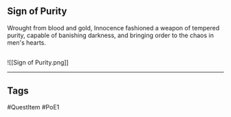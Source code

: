 ## Sign of Purity
Wrought from blood and gold, Innocence fashioned a weapon of tempered purity,
capable of banishing darkness, and bringing order to the chaos in men's hearts.
## 
![[Sign of Purity.png]]

---
## Tags
#QuestItem
#PoE1